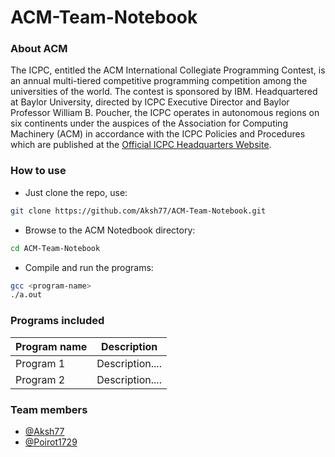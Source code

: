 # ACM-Team-Notebook
### About ACM
The ICPC, entitled the ACM International Collegiate Programming Contest, is an annual multi-tiered competitive programming competition among the universities of the world. The contest is sponsored by IBM. Headquartered at Baylor University, directed by ICPC Executive Director and Baylor Professor William B. Poucher, the ICPC operates in autonomous regions on six continents under the auspices of the Association for Computing Machinery (ACM) in accordance with the ICPC Policies and Procedures which are published at the [Official ICPC Headquarters Website](https://icpc.baylor.edu/).

<!-- todo @Aksh77 Add some info about your project after replacing this line -->

### How to use
* Just clone the repo, use:
 ```bash
 git clone https://github.com/Aksh77/ACM-Team-Notebook.git
 ```
 
* Browse to the ACM Notedbook directory:
 ```bash
 cd ACM-Team-Notebook
 ```
* Compile and run the programs:
 ```bash
 gcc <program-name>
 ./a.out
 ```

### Programs included
 
| Program name | Description |
|--------|--------|
| Program 1 | Description.... |
| Program 2 | Description.... |

<!-- @Aksh77 replace the program name and description with the filenames and its corresponding descriptions. Explain what each program does... Follow the same pattern to create a new row in the table -->


### Team members
* [@Aksh77](https://github.com/Aksh77/)
* [@Poirot1729](https://github.com/Poirot1729)
